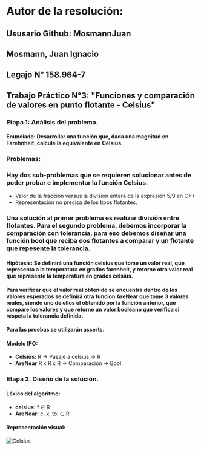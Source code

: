 # **Autor de la resolución:** 

## **Ususario Github:** MosmannJuan

## Mosmann, Juan Ignacio

## **Legajo N°** 158.964-7

## **Trabajo Práctico N°3:** "Funciones y comparación de valores en punto flotante - Celsius"
  
### **Etapa 1: Análisis del problema.**

#### **Enunciado:** Desarrollar una función que, dada una magnitud en Farehnheit, calcule la equivalente en Celsius. 

### Problemas: 
### Hay dos sub-problemas que se requieren solucionar antes de poder probar e implementar la función Celsius:
- Valor de la fracción versus la división entera de la expresión 5/9 en C++
- Representación no precisa de los tipos flotantes.

### Una solución al primer problema es realizar división entre flotantes. Para el segundo problema, debemos incorporar la comparación con tolerancia, para eso debemos diseñar una función bool que reciba dos flotantes a comparar y un flotante que repesente la tolerancia.

#### Hipótesis: Se definirá una función **celsius** que tome un valor real, que representa a la temperatura en grados farenheit, y retorne otro valor real que represente la temperatura en grados celsius. 
#### Para verificar que el valor real obtenido se encuentra dentro de los valores esperados se definirá otra funcion **AreNear** que tome 3 valores reales, siendo uno de ellos el obtenido por la función anterior, que compare los valores y que retorne un valor booleano que verifica si respeta la tolerancia definida.
#### Para las pruebas se utilizarán asserts.

#### Modelo IPO:
- **Celsius:** R → Pasaje a celsius → R
- **AreNear** R x R x R → Comparación → Bool

### **Etapa 2: Diseño de la solución.**

#### Léxico del algoritmo: 
- **celsius:** f ∈ R
- **AreNear:** c, x, tol ∈ R

#### Representación visual:

<p align = "center">
  
![Celsius](https://user-images.githubusercontent.com/63465251/83701544-54ab6f00-a5e0-11ea-91f4-3090d7d0a749.jpg)

</p>

